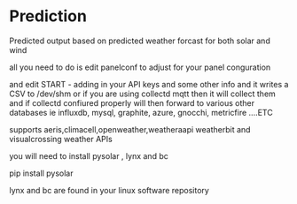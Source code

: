 # Prediction

Predicted output based on  predicted weather forcast for both solar and wind

all you need to do is edit panelconf  to adjust for your panel conguration

and edit START    - adding in your API keys  and some other  info  and it writes a CSV to /dev/shm  or if you are using  collectd mqtt then it will   collect them  and  if collectd confiured properly will then forward  to various other databases  ie influxdb, mysql, graphite, azure, gnocchi, metricfire  ....ETC 

supports
aeris,climacell,openweather,weatheraapi weatherbit and visualcrossing  weather APIs


you will need to install pysolar , lynx and bc

pip install pysolar

lynx and bc are found in your linux software repository 
